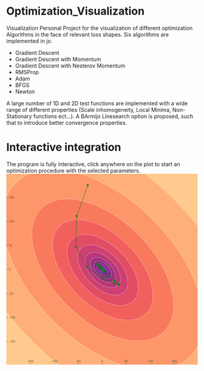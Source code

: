 # Optimization_Visualization
Visualization Personal Project for the visualization of different optimization Algorithms in the face of relevant loss shapes.
Six algorithms are implemented in js:
- Gradient Descent
- Gradient Descent with Momentum
- Gradient Descent with Nesterov Momentum
- RMSProp
- Adam
- BFGS
- Newton

A large number of 1D and 2D test functions are implemented with a wide range of different properties (Scale inhomogeneity, Local Minima, Non-Stationary functions ect...). A BArmijo Linesearch option is proposed, such that to introduce better convergence properties.

# Interactive integration
The program is fully interactive, click anywhere on the plot to start an optimization procedure with the selected parameters.
![](/files/Nesterov.PNG)
